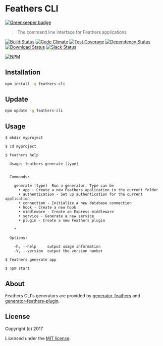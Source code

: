 # Feathers CLI

[![Greenkeeper badge](https://badges.greenkeeper.io/feathersjs/feathers-cli.svg)](https://greenkeeper.io/)

> The command line interface for Feathers applications

[![Build Status](https://img.shields.io/travis/feathersjs/feathers-cli/master.svg)](https://travis-ci.org/feathersjs/feathers-cli)
[![Code Climate](https://img.shields.io/codeclimate/github/feathersjs/feathers-cli.svg)](https://codeclimate.com/github/feathersjs/feathers-cli)
[![Test Coverage](https://codeclimate.com/github/feathersjs/feathers-cli/badges/coverage.svg)](https://codeclimate.com/github/feathersjs/feathers-cli/coverage)
[![Dependency Status](https://img.shields.io/david/feathersjs/feathers-cli.svg)](https://david-dm.org/feathersjs/feathers-cli)
[![Download Status](https://img.shields.io/npm/dm/feathers-cli.svg)](https://www.npmjs.com/package/feathers-cli)
[![Slack Status](http://slack.feathersjs.com/badge.svg)](http://slack.feathersjs.com)

[![NPM](https://nodei.co/npm/feathers-cli.png?downloads=true&stars=true)](https://nodei.co/npm/feathers-cli/)

## Installation

```bash
npm install -g feathers-cli
```

## Update
```bash
npm update -g feathers-cli
```

## Usage

```
$ mkdir myproject

$ cd myproject

$ feathers help

  Usage: feathers generate [type]


  Commands:

    generate [type]  Run a generator. Type can be
      • app - Create a new Feathers application in the current folder
      • authentication - Set up authentication for the current application
      • connection - Initialize a new database connection
      • hook - Create a new hook
      • middleware - Create an Express middleware
      • service - Generate a new service
      • plugin - Create a new Feathers plugin

    *

  Options:

    -h, --help     output usage information
    -V, --version  output the version number

$ feathers generate app

$ npm start
```

## About

Feathers CLI's generators are provided by [generator-feathers](https://github.com/feathersjs/generator-feathers) and [generator-feathers-plugin](https://github.com/feathersjs/generator-feathers-plugin).

## License

Copyright (c) 2017

Licensed under the [MIT license](LICENSE).
